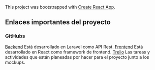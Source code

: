 This project was bootstrapped with [Create React App](https://github.com/facebook/create-react-app).

## Enlaces importantes del proyecto

### GitHubs

[Backend](https://github.com/DanielRodriguezP/project-parking-lot)
Está desarrollado en Laravel como API Rest.
[Frontend](https://github.com/DanielRodriguezP/ParkingLotFrontend)
Está desarrollado en React como framework de frontend.
[Trello](https://trello.com/b/8pVuPpBE/proyecto-php-final)
Las tareas y actividades que están planeadas por hacer para el proyecto junto a los mockups.
